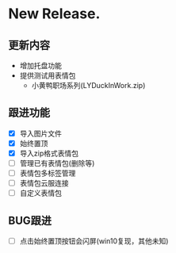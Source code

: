 # New Release.
## 更新内容
- 增加托盘功能
- 提供测试用表情包
  - 小黄鸭职场系列(LYDuckInWork.zip)

## 跟进功能
- [x] 导入图片文件
- [x] 始终置顶
- [x] 导入zip格式表情包
- [ ] 管理已有表情包(删除等)
- [ ] 表情包多标签管理
- [ ] 表情包云服连接
- [ ] 自定义表情包

## BUG跟进
- [ ] 点击始终置顶按钮会闪屏(win10复现，其他未知)
